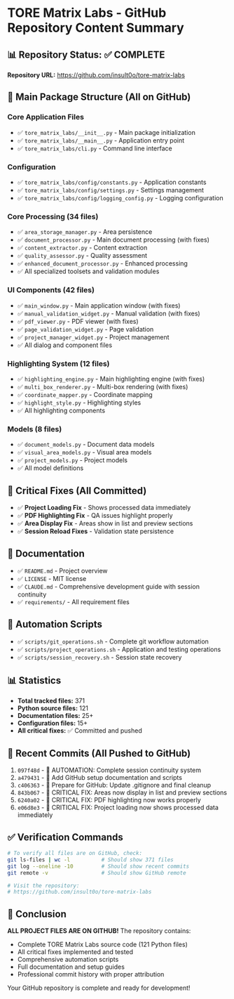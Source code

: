 # TORE Matrix Labs - GitHub Repository Content Summary

## 📊 Repository Status: ✅ COMPLETE

**Repository URL:** https://github.com/insult0o/tore-matrix-labs

## 📁 Main Package Structure (All on GitHub)

### Core Application Files
- ✅ `tore_matrix_labs/__init__.py` - Main package initialization
- ✅ `tore_matrix_labs/__main__.py` - Application entry point
- ✅ `tore_matrix_labs/cli.py` - Command line interface

### Configuration
- ✅ `tore_matrix_labs/config/constants.py` - Application constants
- ✅ `tore_matrix_labs/config/settings.py` - Settings management
- ✅ `tore_matrix_labs/config/logging_config.py` - Logging configuration

### Core Processing (34 files)
- ✅ `area_storage_manager.py` - Area persistence
- ✅ `document_processor.py` - Main document processing (with fixes)
- ✅ `content_extractor.py` - Content extraction
- ✅ `quality_assessor.py` - Quality assessment
- ✅ `enhanced_document_processor.py` - Enhanced processing
- ✅ All specialized toolsets and validation modules

### UI Components (42 files)
- ✅ `main_window.py` - Main application window (with fixes)
- ✅ `manual_validation_widget.py` - Manual validation (with fixes)
- ✅ `pdf_viewer.py` - PDF viewer (with fixes)
- ✅ `page_validation_widget.py` - Page validation
- ✅ `project_manager_widget.py` - Project management
- ✅ All dialog and component files

### Highlighting System (12 files)
- ✅ `highlighting_engine.py` - Main highlighting engine (with fixes)
- ✅ `multi_box_renderer.py` - Multi-box rendering (with fixes)
- ✅ `coordinate_mapper.py` - Coordinate mapping
- ✅ `highlight_style.py` - Highlighting styles
- ✅ All highlighting components

### Models (8 files)
- ✅ `document_models.py` - Document data models
- ✅ `visual_area_models.py` - Visual area models
- ✅ `project_models.py` - Project models
- ✅ All model definitions

## 🔧 Critical Fixes (All Committed)
- ✅ **Project Loading Fix** - Shows processed data immediately
- ✅ **PDF Highlighting Fix** - QA issues highlight properly
- ✅ **Area Display Fix** - Areas show in list and preview sections
- ✅ **Session Reload Fixes** - Validation state persistence

## 📝 Documentation
- ✅ `README.md` - Project overview
- ✅ `LICENSE` - MIT license
- ✅ `CLAUDE.md` - Comprehensive development guide with session continuity
- ✅ `requirements/` - All requirement files

## 🤖 Automation Scripts
- ✅ `scripts/git_operations.sh` - Complete git workflow automation
- ✅ `scripts/project_operations.sh` - Application and testing operations
- ✅ `scripts/session_recovery.sh` - Session state recovery

## 📊 Statistics
- **Total tracked files:** 371
- **Python source files:** 121
- **Documentation files:** 25+
- **Configuration files:** 15+
- **All critical fixes:** ✅ Committed and pushed

## 🚀 Recent Commits (All Pushed to GitHub)
1. `097f48d` - 🤖 AUTOMATION: Complete session continuity system
2. `a479431` - 📝 Add GitHub setup documentation and scripts
3. `c406363` - 🔧 Prepare for GitHub: Update .gitignore and final cleanup
4. `843b067` - 🔧 CRITICAL FIX: Areas now display in list and preview sections
5. `6240a02` - 🔧 CRITICAL FIX: PDF highlighting now works properly
6. `e06d8e3` - 🔧 CRITICAL FIX: Project loading now shows processed data immediately

## ✅ Verification Commands
```bash
# To verify all files are on GitHub, check:
git ls-files | wc -l          # Should show 371 files
git log --oneline -10         # Should show recent commits
git remote -v                 # Should show GitHub remote

# Visit the repository:
# https://github.com/insult0o/tore-matrix-labs
```

## 🎯 Conclusion
**ALL PROJECT FILES ARE ON GITHUB!** The repository contains:
- Complete TORE Matrix Labs source code (121 Python files)
- All critical fixes implemented and tested
- Comprehensive automation scripts
- Full documentation and setup guides
- Professional commit history with proper attribution

Your GitHub repository is complete and ready for development!